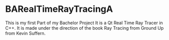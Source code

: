BARealTimeRayTracingA
=====================
This is my first Part of my Bachelor Project
It is a Qt Real Time Ray Tracer in C++.
It is made under the direction of the book Ray Tracing from Ground Up
from Kevin Suffern.
